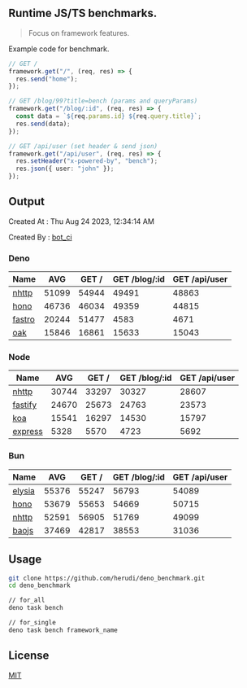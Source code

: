 ## Runtime JS/TS benchmarks.

> Focus on framework features.

Example code for benchmark.
```ts
// GET /
framework.get("/", (req, res) => {
  res.send("home");
});

// GET /blog/99?title=bench (params and queryParams)
framework.get("/blog/:id", (req, res) => {
  const data = `${req.params.id} ${req.query.title}`;
  res.send(data);
});

// GET /api/user (set header & send json)
framework.get("/api/user", (req, res) => {
  res.setHeader("x-powered-by", "bench");
  res.json({ user: "john" });
});
```

## Output
Created At : Thu Aug 24 2023, 12:34:14 AM

Created By : [bot_ci](https://github.com/herudi/deno_benchmarks/commits?author=github-actions%5Bbot%5D)


### Deno
|Name|AVG|GET /|GET /blog/:id|GET /api/user|
|----|----|----|----|----|
|[nhttp](https://github.com/nhttp/nhttp)|51099|54944|49491|48863|
|[hono](https://github.com/honojs/hono)|46736|46034|49359|44815|
|[fastro](https://github.com/fastrodev/fastro)|20244|51477|4583|4671|
|[oak](https://github.com/oakserver/oak)|15846|16861|15633|15043|
  


### Node
|Name|AVG|GET /|GET /blog/:id|GET /api/user|
|----|----|----|----|----|
|[nhttp](https://github.com/nhttp/nhttp)|30744|33297|30327|28607|
|[fastify](https://github.com/fastify/fastify)|24670|25673|24763|23573|
|[koa](https://github.com/koajs/koa)|15541|16297|14530|15797|
|[express](https://github.com/expressjs/express)|5328|5570|4723|5692|
  


### Bun
|Name|AVG|GET /|GET /blog/:id|GET /api/user|
|----|----|----|----|----|
|[elysia](https://github.com/elysiajs/elysia)|55376|55247|56793|54089|
|[hono](https://github.com/honojs/hono)|53679|55653|54669|50715|
|[nhttp](https://github.com/nhttp/nhttp)|52591|56905|51769|49099|
|[baojs](https://github.com/mattreid1/baojs)|37469|42817|38553|31036|
  



## Usage

```bash
git clone https://github.com/herudi/deno_benchmark.git
cd deno_benchmark

// for_all
deno task bench

// for_single
deno task bench framework_name
```

## License

[MIT](LICENSE)

